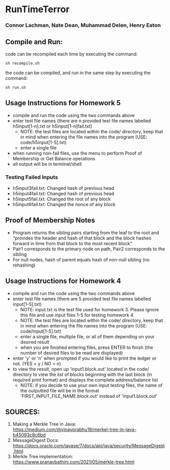 # RunTimeTerror
### Connor Lachman, Nate Dean, Muhammad Delen, Henry Eaton
## Compile and Run:

code can be recompiled each time by executing the command:
```
sh recompile.sh
```

the code can be compiled, and run in the same step by executing the command:
```
sh run.sh
```

## Usage Instructions for Homework 5
- compile and run the code using the two commands above
- enter test file names (there are n provided test file names labelled h5input[1-n].txt or h5input[1-n]fail.txt)
    - NOTE: the test files are located within the code/ directory, keep that in mind when entering the file names into the program (USE: code/h5input[1-5].txt)
    - enter a single file
- when running non-fail files, use the menu to perform Proof of Membership or Get Balance operations
- all output will be in terminal/shell

### Testing Failed Inputs
- h5input3fail.txt: Changed hash of previous head
- h5input4fail.txt: Changed hash of previous head
- h5input5fail.txt: Changed the root of any block
- h5input6fail.txt: Changed the nonce of any block

## Proof of Membership Notes
- Program returns the sibling pairs starting from the leaf to the root and “provides the header and hash of that block and the block hashes forward in time from that block to the most recent block”
- Pair1 corresponds to the primary node on path, Pair2 corresponds to the sibling
- 	For null nodes, hash of parent equals hash of non-null sibling (no rehashing)

## Usage Instructions for Homework 4
- compile and run the code using the two commands above
- enter test file names (there are 5 provided test file names labelled input[1-5].txt)
    - NOTE: input.txt is the test file used for homework 3. Please ignore this file and use input files 1-5 for testing homework 4
    - NOTE: the test files are located within the code/ directory, keep that in mind when entering the file names into the program (USE: code/input[1-5].txt)
    - enter a single file, multiple file, or all of them depending on your desired result
    - when you are finished entering files, press ENTER to finish (the number of desired files to be read are displayed)
- enter 'y' or 'n' when prompted if you would like to print the ledger or not. (YES = y / NO = n)
- to view the result, open up 'input1.block.out' located in the code/ directory to view the list of blocks beginning with the last block (in required print format) and displays the complete address/balance list
    - NOTE: if you decide to use your own input testing files, the name of the outputted file will be in the format 'FIRST_INPUT_FILE_NAME.block.out' instead of 'input1.block.out'




## SOURCES:

1. Making a Merkle Tree in Java: https://medium.com/@vinayprabhu19/merkel-tree-in-java-b45093c8c6bd
2. MessageDigest Docs: https://docs.oracle.com/javase/7/docs/api/java/security/MessageDigest.html
3. Merkle Tree implementation: https://www.pranaybathini.com/2021/05/merkle-tree.html

